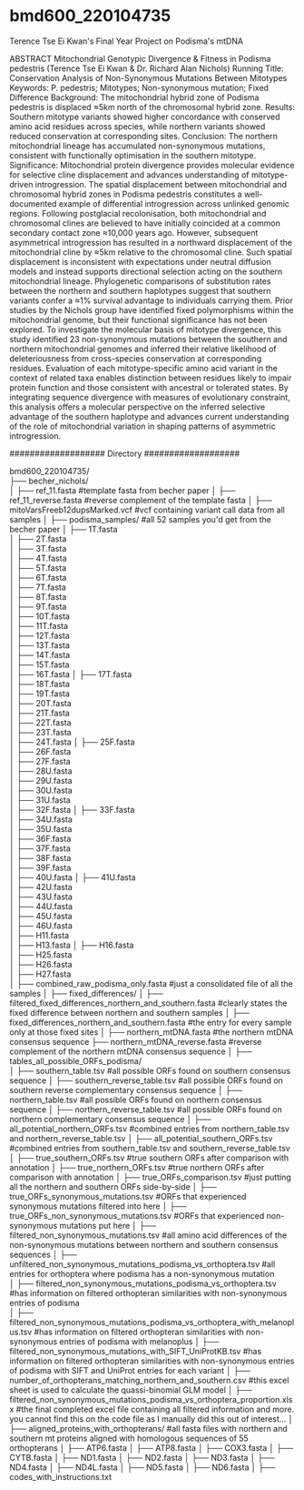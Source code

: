 # bmd600_220104735
 Terence Tse Ei Kwan's Final Year Project on Podisma's mtDNA 

ABSTRACT
Mitochondrial Genotypic Divergence & Fitness in Podisma pedestris
(Terence Tse Ei Kwan & Dr. Richard Alan Nichols)
Running Title: Conservation Analysis of Non-Synonymous Mutations Between Mitotypes 
Keywords: P. pedestris; Mitotypes; Non-synonymous mutation; Fixed Difference
Background: The mitochondrial hybrid zone of Podisma pedestris is displaced ≈5km north of the chromosomal hybrid zone. 
Results: Southern mitotype variants showed higher concordance with conserved amino acid residues across species, while northern variants showed reduced conservation at corresponding sites. 
Conclusion: The northern mitochondrial lineage has accumulated non-synonymous mutations, consistent with functionally optimisation in the southern mitotype.
Significance: Mitochondrial protein divergence provides molecular evidence for selective cline displacement and advances understanding of mitotype-driven introgression.
The spatial displacement between mitochondrial and chromosomal hybrid zones in Podisma pedestris constitutes a well-documented example of differential introgression across unlinked genomic regions. Following postglacial recolonisation, both mitochondrial and chromosomal clines are believed to have initially coincided at a common secondary contact zone ≈10,000 years ago. However, subsequent asymmetrical introgression has resulted in a northward displacement of the mitochondrial cline by ≈5km relative to the chromosomal cline. Such spatial displacement is inconsistent with expectations under neutral diffusion models and instead supports directional selection acting on the southern mitochondrial lineage. Phylogenetic comparisons of substitution rates between the northern and southern haplotypes suggest that southern variants confer a ≈1% survival advantage to individuals carrying them. Prior studies by the Nichols group have identified fixed polymorphisms within the mitochondrial genome, but their functional significance has not been explored. To investigate the molecular basis of mitotype divergence, this study identified 23 non-synonymous mutations between the southern and northern mitochondrial genomes and inferred their relative likelihood of deleteriousness from cross-species conservation at corresponding residues. Evaluation of each mitotype-specific amino acid variant in the context of related taxa enables distinction between residues likely to impair protein function and those consistent with ancestral or tolerated states. By integrating sequence divergence with measures of evolutionary constraint, this analysis offers a molecular perspective on the inferred selective advantage of the southern haplotype and advances current understanding of the role of mitochondrial variation in shaping patterns of asymmetric introgression.

################### Directory ###################


bmd600_220104735/                                  
├── becher_nichols/                         
│   ├── ref_11.fasta                         #template fasta from becher paper
│   ├── ref_11_reverse.fasta                 #reverse complement of the template fasta
│   ├── mitoVarsFreeb12dupsMarked.vcf        #vcf containing variant call data from all samples
│
├── podisma_samples/                         #all 52 samples you'd get from the becher paper
│   ├── 1T.fasta  
│   ├── 2T.fasta  
│   ├── 3T.fasta  
│   ├── 4T.fasta  
│   ├── 5T.fasta  
│   ├── 6T.fasta  
│   ├── 7T.fasta  
│   ├── 8T.fasta  
│   ├── 9T.fasta  
│   ├── 10T.fasta  
│   ├── 11T.fasta  
│   ├── 12T.fasta  
│   ├── 13T.fasta  
│   ├── 14T.fasta  
│   ├── 15T.fasta  
│   ├── 16T.fasta
│   ├── 17T.fasta  
│   ├── 18T.fasta  
│   ├── 19T.fasta  
│   ├── 20T.fasta  
│   ├── 21T.fasta  
│   ├── 22T.fasta  
│   ├── 23T.fasta  
│   ├── 24T.fasta
│   ├── 25F.fasta  
│   ├── 26F.fasta  
│   ├── 27F.fasta  
│   ├── 28U.fasta  
│   ├── 29U.fasta  
│   ├── 30U.fasta  
│   ├── 31U.fasta  
│   ├── 32F.fasta
│   ├── 33F.fasta  
│   ├── 34U.fasta  
│   ├── 35U.fasta  
│   ├── 36F.fasta  
│   ├── 37F.fasta  
│   ├── 38F.fasta  
│   ├── 39F.fasta  
│   ├── 40U.fasta
│   ├── 41U.fasta  
│   ├── 42U.fasta  
│   ├── 43U.fasta  
│   ├── 44U.fasta  
│   ├── 45U.fasta  
│   ├── 46U.fasta  
│   ├── H11.fasta  
│   ├── H13.fasta
│   ├── H16.fasta  
│   ├── H25.fasta  
│   ├── H26.fasta  
│   ├── H27.fasta  
│   ├── combined_raw_podisma_only.fasta                              #just a consolidated file of all the samples
│
├── fixed_differences/
│   ├── filtered_fixed_differences_northern_and_southern.fasta       #clearly states the fixed difference between northern and southern samples
│   ├── fixed_differences_northern_and_southern.fasta                #the entry for every sample only at those fixed sites
│
├── northern_mtDNA.fasta                                             #the northern mtDNA consensus sequence
├── northern_mtDNA_reverse.fasta                                     #reverse complement of the northern mtDNA consensus sequence
│
├── tables_all_possible_ORFs_podisma/                                
│   ├── southern_table.tsv                                           #all possible ORFs found on southern consensus sequence 
│   ├── southern_reverse_table.tsv                                   #all possible ORFs found on southern reverse complementary consensus sequence
│   ├── northern_table.tsv                                           #all possible ORFs found on northern consensus sequence 
│   ├── northern_reverse_table.tsv                                   #all possible ORFs found on northern complementary consensus sequence
│   ├── all_potential_northern_ORFs.tsv                              #combined entries from northern_table.tsv and northern_reverse_table.tsv
│   ├── all_potential_southern_ORFs.tsv                              #combined entries from southern_table.tsv and southern_reverse_table.tsv
│   ├── true_southern_ORFs.tsv                                       #true southern ORFs after comparison with annotation
│   ├── true_northern_ORFs.tsv                                       #true northern ORFs after comparison with annotation
│   ├── true_ORFs_comparison.tsv                                     #just putting all the northern and southern ORFs side-by-side
│   ├── true_ORFs_synonymous_mutations.tsv                           #ORFs that experienced synonymous mutations filtered into here
│   ├── true_ORFs_non_synonymous_mutations.tsv                       #ORFs that experienced non-synonymous mutations put here 
│   ├── filtered_non_synonymous_mutations.tsv                        #all amino acid differences of the non-synonymous mutations between northern and southern consensus sequences
│   ├── unfiltered_non_synonymous_mutations_podisma_vs_orthoptera.tsv                      #all entries for orthoptera where podisma has a non-synonymous mutation  
│   ├── filtered_non_synonymous_mutations_podisma_vs_orthoptera.tsv                        #has information on filtered orthopteran similarities with non-synonymous entries of podisma            
│   ├── filtered_non_synonymous_mutations_podisma_vs_orthoptera_with_melanoplus.tsv        #has information on filtered orthopteran similarities with non-synonymous entries of podisma with melanoplus
│   ├── filtered_non_synonymous_mutations_with_SIFT_UniProtKB.tsv                          #has information on filtered orthopteran similarities with non-synonymous entries of podisma with SIFT and UniProt entries for each variant
│
├── number_of_orthopterans_matching_northern_and_southern.csv                              #this excel sheet is used to calculate the quassi-binomial GLM model
│
├── filtered_non_synonymous_mutations_podisma_vs_orthoptera_proportion.xlsx                #the final completed excel file containing all filtered information and more. you cannot find this on the code file as I manually did this out of interest...
│
├── aligned_proteins_with_orthopterans/                             #all fasta files with northern and southern mt proteins aligned with homologous sequences of 55 orthopterans
│   ├── ATP6.fasta
│   ├── ATP8.fasta
│   ├── COX3.fasta
│   ├── CYTB.fasta
│   ├── ND1.fasta
│   ├── ND2.fasta
│   ├── ND3.fasta
│   ├── ND4.fasta
│   ├── ND4L.fasta
│   ├── ND5.fasta
│   ├── ND6.fasta
│
├── codes_with_instructions.txt